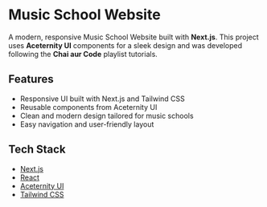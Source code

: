 # Music School Website

A modern, responsive Music School Website built with **Next.js**. This project uses **Aceternity UI** components for a sleek design and was developed following the **Chai aur Code** playlist tutorials.

## Features

- Responsive UI built with Next.js and Tailwind CSS  
- Reusable components from Aceternity UI  
- Clean and modern design tailored for music schools  
- Easy navigation and user-friendly layout  

## Tech Stack

- [Next.js](https://nextjs.org/)  
- [React](https://reactjs.org/)  
- [Aceternity UI](https://aceternity.com/)  
- [Tailwind CSS](https://tailwindcss.com/)  


